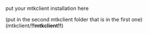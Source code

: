 put your mtkclient installation here

(put in the second mtkclient folder that is in the first one)
(mtkclient/**!!**mtkclient**!!**)
